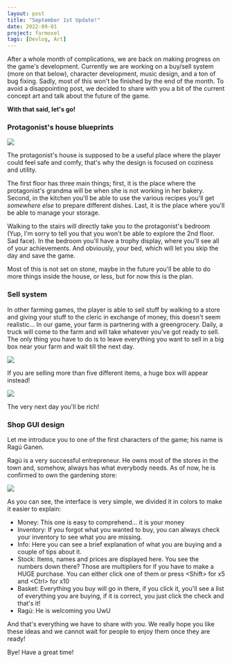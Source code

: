 ```yaml
---
layout: post
title: "September 1st Update!"
date: 2022-09-01
project: farmoxel
tags: [Devlog, Art]
---
```


After a whole month of complications, we are back on making progress on the game's development. Currently we are working on a buy/sell system (more on that below), character development, music design, and a ton of bug fixing. Sadly, most of this won't be finished by the end of the month. To avoid a disappointing post, we decided to share with you a bit of the current concept art and talk about the future of the game.

**With that said, let's go!**

### Protagonist's house blueprints

[![](https://blogger.googleusercontent.com/img/a/AVvXsEhSc3n1NDErKUbzYaDeUZU8tTD3DtfZAQbiZwZTJlCmu7wVxWsAvr7sEvh_IVXMu1F4PUSwg9X0Wdm7JqEqhNJyKfTWlW4bCO5OcytY-V9GqT1oX1_z8mR2VNdKNUBIZ2V3H6-aQ_9WvHHjcPkeCddT2uPmEYwj6dNrHOxuOzdvo-HtYkZx0iwDpnL33Q=w640-h640)](https://blogger.googleusercontent.com/img/a/AVvXsEhSc3n1NDErKUbzYaDeUZU8tTD3DtfZAQbiZwZTJlCmu7wVxWsAvr7sEvh_IVXMu1F4PUSwg9X0Wdm7JqEqhNJyKfTWlW4bCO5OcytY-V9GqT1oX1_z8mR2VNdKNUBIZ2V3H6-aQ_9WvHHjcPkeCddT2uPmEYwj6dNrHOxuOzdvo-HtYkZx0iwDpnL33Q)

The protagonist's house is supposed to be a useful place where the player could feel safe and comfy, that's why the design is focused on coziness and utility. 

  

The first floor has three main things; first, it is the place where the protagonist's grandma will be when she is not working in her bakery. Second, in the kitchen you'll be able to use the various recipes you'll get _somewhere else_ to prepare different dishes. Last, it is the place where you'll be able to manage your storage.

  

Walking to the stairs will directly take you to the protagonist's bedroom (Yup, I'm sorry to tell you that you won't be able to explore the 2nd floor. Sad face). In the bedroom you'll have a trophy display, where you'll see all of your achievements. And obviously, your bed, which will let you skip the day and save the game.

  

Most of this is not set on stone, maybe in the future you'll be able to do more things inside the house, or less, but for now this is the plan.

  

### Sell system

In other farming games, the player is able to sell stuff by walking to a store and giving your stuff to the cleric in exchange of money, this doesn't seem realistic... In our game, your farm is partnering with a greengrocery. Daily, a truck will come to the farm and will take whatever you've got ready to sell. The only thing you have to do is to leave everything you want to sell in a big box near your farm and wait till the next day. 

  

[![](https://blogger.googleusercontent.com/img/a/AVvXsEiGSp_40Y-8uCizL0hIL0d74hXOec8BtkYcTcKcZeA_m1gTqxjSzx9xhmndyGSXT5FKDTL_LHKzyIIJys-yzrAFe2HxNTjips7-9HQ37N-wAkBiz45f6GBoBzVH-dxT0TX_ijMEnw1KpOnMYPz7UWK0X02XFcNkr25GeMftcb-zJPGLJIBV2e0b7EFBxg=w640-h352)](https://blogger.googleusercontent.com/img/a/AVvXsEiGSp_40Y-8uCizL0hIL0d74hXOec8BtkYcTcKcZeA_m1gTqxjSzx9xhmndyGSXT5FKDTL_LHKzyIIJys-yzrAFe2HxNTjips7-9HQ37N-wAkBiz45f6GBoBzVH-dxT0TX_ijMEnw1KpOnMYPz7UWK0X02XFcNkr25GeMftcb-zJPGLJIBV2e0b7EFBxg)

  
If you are selling more than five different items, a huge box will appear instead!

  

[![](https://blogger.googleusercontent.com/img/a/AVvXsEjVLm7NMWNbhy4oZIzJ7dxJmk8xZ51DXOKkeCLWfM9twWNyIk-kL3d1Vl_N1Hxacll0UF2IFEkMWQ9w3-NH6OTLLvPzga1ezkj3XzwSaOhi5bKqp93xRa_X_td0bDBIJwv1EvwdHfJX2iQifJF-GQHqb4PvdxHxiZboWJjFO890bN0-x6OrFuHGII20uw=w640-h640)](https://blogger.googleusercontent.com/img/a/AVvXsEjVLm7NMWNbhy4oZIzJ7dxJmk8xZ51DXOKkeCLWfM9twWNyIk-kL3d1Vl_N1Hxacll0UF2IFEkMWQ9w3-NH6OTLLvPzga1ezkj3XzwSaOhi5bKqp93xRa_X_td0bDBIJwv1EvwdHfJX2iQifJF-GQHqb4PvdxHxiZboWJjFO890bN0-x6OrFuHGII20uw)

  
  

The very next day you'll be rich!  

### Shop GUI design

Let me introduce you to one of the first characters of the game; his name is Ragú Ganen.

  

Ragú is a very successful entrepreneur. He owns most of the stores in the town and, somehow, always has what everybody needs. As of now, he is confirmed to own the gardening store:

  

[![](https://blogger.googleusercontent.com/img/a/AVvXsEhXxZfhxoE8ryzqAdWIxWvbkfUF5J1yuraBDWbAvPvZrOCqzVxyACtcYHnFAZFk0j73pyCf78yBa73vxEl4V1gvdyj_V81ILT4AUfu8oRMKlotEwjPeLV7V38sH1Yl8OP6-gptUdAEmFoyEi8Mzu9GwatJ37aXLM9jB-cCu037hEULV1Y-VEZ59nqi-_g=w640-h360)](https://blogger.googleusercontent.com/img/a/AVvXsEhXxZfhxoE8ryzqAdWIxWvbkfUF5J1yuraBDWbAvPvZrOCqzVxyACtcYHnFAZFk0j73pyCf78yBa73vxEl4V1gvdyj_V81ILT4AUfu8oRMKlotEwjPeLV7V38sH1Yl8OP6-gptUdAEmFoyEi8Mzu9GwatJ37aXLM9jB-cCu037hEULV1Y-VEZ59nqi-_g)

  

As you can see, the interface is very simple, we divided it in colors to make it easier to explain:

* Money: This one is easy to comprehend... it is your money
* Inventory: If you forgot what you wanted to buy, you can always check your inventory to see what you are missing.
* Info: Here you can see a brief explanation of what you are buying and a couple of tips about it.
* Stock: Items, names and prices are displayed here. You see the numbers down there? Those are multipliers for if you have to make a HUGE purchase. You can either click one of them or press &lt;Shift&gt; for x5 and &lt;Ctrl&gt; for x10
* Basket: Everything you buy will go in there, if you click it, you'll see a list of everything you are buying, if it is correct, you just click the check and that's it!
* Ragú: He is welcoming you UwU

And that's everything we have to share with you. We really hope you like these ideas and we cannot wait for people to enjoy them once they are ready!

  

Bye! Have a great time!